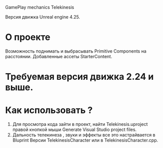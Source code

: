 GamePlay mechanics Telekinesis

Версия движка Unreal engine 4.25.

# О проекте
Возможность поднимать и выбрасывать Primitive Components на расстоянии.
Добавленные ассеты StarterContent. 

# Требуемая версия движка 2.24 и выше.

# Как использовать ?

1. Для просмотра кода зайти в проект, найти Telekinesis.uproject правой кнопкой мыши Generate Visual Studio project files.
2. Дальность телекинеза , звуки и эффекты все это настрайвается в Bluprint Версии TelekinesisCharacter или в TelekinesisCharacter.cpp.
